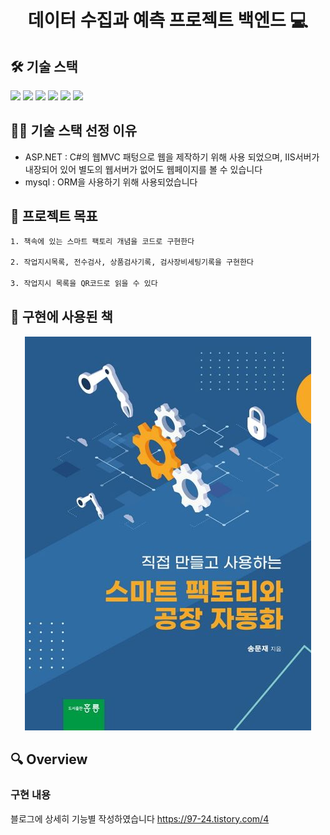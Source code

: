 <h1 align="center">데이터 수집과 예측 프로젝트 백엔드 💻 </h1>

## 🛠️ 기술 스택

<img src="https://img.shields.io/badge/springboot-6DB33F?style=flat-square&logo=SpringBoot&logoColor=white" /> 
<img src="https://img.shields.io/badge/springsecurity-6DB33F?style=round&logo=springsecurity&logoColor=white" />
<img src="https://img.shields.io/badge/Java Persisitence API-6DB33F?style=round&logo=&logoColor=white" />
<img src="https://img.shields.io/badge/junit5-25A162?style=round&logo=junit5&logoColor=white" />
<img src="https://img.shields.io/badge/jsonwebtokens-000000?style=round&logo=jsonwebtokens&logoColor=white" /> 
<!-- <img src="https://img.shields.io/badge/gradle-02303A?style=round&logo=gradle&logoColor=white" />  -->
<img src="https://img.shields.io/badge/mysql-4479A1?style=round&logo=mysql&logoColor=white" />

## 🤹🏻 기술 스택 선정 이유

- ASP.NET : C#의 웹MVC 패텅으로 웹을 제작하기 위해 사용 되었으며, IIS서버가 내장되어 있어 별도의 웹서버가 없어도 웹페이지를 볼 수 있습니다
- mysql : ORM을 사용하기 위해 사용되었습니다
## 📌 프로젝트 목표

```sh
1. 책속에 있는 스마트 팩토리 개념을 코드로 구현한다

2. 작업지시목록, 전수검사, 상품검사기록, 검사장비세팅기록을 구현한다

3. 작업지시 목록을 QR코드로 읽을 수 있다
```

## 📄 구현에 사용된 책

<center>
    <img src="./img/구현에 사용된 책.jpg" />
</center>

## 🔍 Overview

### 구현 내용
블로그에 상세히 기능별 작성하였습니다
https://97-24.tistory.com/4
